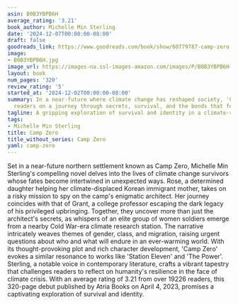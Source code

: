 ```yaml
---
asin: B0B3YBPB6H
average_rating: '3.21'
book_author: Michelle Min Sterling
date: '2024-12-07T00:00:00-08:00'
draft: false
goodreads_link: https://www.goodreads.com/book/show/60779787-camp-zero
image:
- B0B3YBPB6H.jpg
image_url: https://images-na.ssl-images-amazon.com/images/P/B0B3YBPB6H.01._SCLZZZZZZZ.jpg
layout: book
num_pages: '320'
review_rating: '5'
started_at: '2024-12-02T00:00:00-08:00'
summary: In a near-future where climate change has reshaped society, 'Camp Zero' takes
  readers on a journey through secrets, survival, and the bonds that form amid chaos.
tagline: A gripping exploration of survival and identity in a climate-ravaged future.
tags:
- Michelle Min Sterling
title: Camp Zero
title_without_series: Camp Zero
yaml: camp-zero
---
```


Set in a near-future northern settlement known as Camp Zero, Michelle Min Sterling's compelling novel delves into the lives of climate change survivors whose fates become intertwined in unexpected ways. Rose, a determined daughter helping her climate-displaced Korean immigrant mother, takes on a risky mission to spy on the camp's enigmatic architect. Her journey coincides with that of Grant, a college professor escaping the dark legacy of his privileged upbringing. Together, they uncover more than just the architect's secrets, as whispers of an elite group of women soldiers emerge from a nearby Cold War-era climate research station. The narrative intricately weaves themes of gender, class, and migration, raising urgent questions about who and what will endure in an ever-warming world. With its thought-provoking plot and rich character development, 'Camp Zero' evokes a similar resonance to works like 'Station Eleven' and 'The Power'. Sterling, a notable voice in contemporary literature, crafts a vibrant tapestry that challenges readers to reflect on humanity's resilience in the face of climate crisis. With an average rating of 3.21 from over 19226 readers, this 320-page debut published by Atria Books on April 4, 2023, promises a captivating exploration of survival and identity.